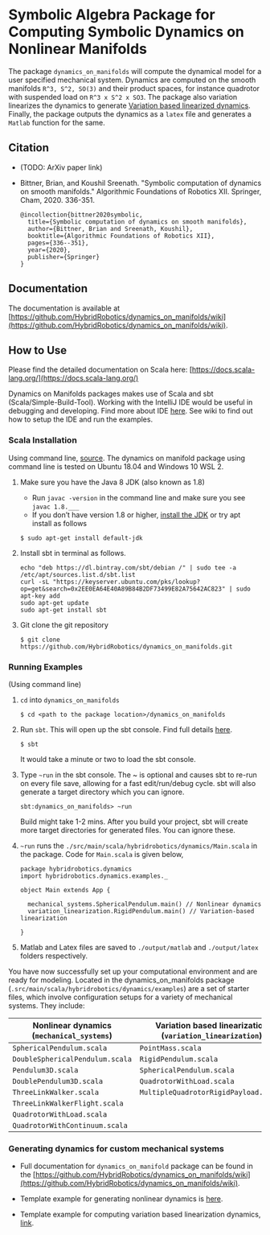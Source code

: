 # Symbolic Algebra Package for Computing Symbolic Dynamics on Nonlinear Manifolds
The package `dynamics_on_manifolds` will compute the dynamical model for a user specified mechanical system. Dynamics are computed on the smooth manifolds `R^3, S^2, SO(3)` and their product spaces, for instance quadrotor with suspended load on `R^3 x S^2 x SO3`. The package also variation linearizes the dynamics to generate [Variation based linearized dynamics](https://hybrid-robotics.berkeley.edu/publications/Access2015_VariationLinearization.pdf). Finally, the package outputs the dynamics as a `latex` file and generates a `Matlab` function for the same. 


## Citation

- (TODO: ArXiv paper link)


- Bittner, Brian, and Koushil Sreenath. "Symbolic computation of dynamics on smooth manifolds." Algorithmic Foundations of Robotics XII. Springer, Cham, 2020. 336-351.
    ```
    @incollection{bittner2020symbolic,
      title={Symbolic computation of dynamics on smooth manifolds},
      author={Bittner, Brian and Sreenath, Koushil},
      booktitle={Algorithmic Foundations of Robotics XII},
      pages={336--351},
      year={2020},
      publisher={Springer}
    }
    ```

## Documentation

The documentation is available at [https://github.com/HybridRobotics/dynamics_on_manifolds/wiki](https://github.com/HybridRobotics/dynamics_on_manifolds/wiki). 

## How to Use
Please find the detailed documentation on Scala here: [https://docs.scala-lang.org/](https://docs.scala-lang.org/)

Dynamics on Manifolds packages makes use of Scala and sbt (Scala/Simple-Build-Tool). Working with the IntelliJ IDE would be useful in debugging and developing. Find more about IDE [here](https://docs.scala-lang.org/getting-started/intellij-track/getting-started-with-scala-in-intellij.html).  See wiki to find out how to setup the IDE and run the examples. 

### Scala Installation 
Using command line, [source](https://docs.scala-lang.org/getting-started/sbt-track/getting-started-with-scala-and-sbt-on-the-command-line.html). The dynamics on manifold package using command line is tested on Ubuntu 18.04 and Windows 10 WSL 2. 

1. Make sure you have the Java 8 JDK (also known as 1.8)

    - Run `javac -version` in the command line and make sure you see `javac 1.8.___`
    - If you don’t have version 1.8 or higher, [install the JDK](https://www.oracle.com/java/technologies/javase/javase-jdk8-downloads.html) or try apt install as follows
    ```
    $ sudo apt-get install default-jdk
    ```


2. Install sbt in terminal as follows.
    ```
    echo "deb https://dl.bintray.com/sbt/debian /" | sudo tee -a /etc/apt/sources.list.d/sbt.list
    curl -sL "https://keyserver.ubuntu.com/pks/lookup?op=get&search=0x2EE0EA64E40A89B84B2DF73499E82A75642AC823" | sudo apt-key add
    sudo apt-get update
    sudo apt-get install sbt
    ``` 
   
3. Git clone the git repository
    ```
   $ git clone https://github.com/HybridRobotics/dynamics_on_manifolds.git
   ```

### Running Examples
(Using command line)

1.  `cd` into `dynamics_on_manifolds`
    ```
    $ cd <path to the package location>/dynamics_on_manifolds
    ``` 
2. Run `sbt`. This will open up the sbt console. Find full details [here](https://docs.scala-lang.org/getting-started/sbt-track/getting-started-with-scala-and-sbt-on-the-command-line.html). 
    ```
    $ sbt
    ``` 
   It would take a minute or two to load the sbt console. 
  
3. Type `~run` in the sbt console. The ~ is optional and causes sbt to re-run on every file save, allowing for a fast edit/run/debug cycle. sbt will also generate a target directory which you can ignore.
    ```
   sbt:dynamics_on_manifolds> ~run
   ```
   Build might take 1-2 mins. After you build your project, sbt will create more target directories for generated files. You can ignore these.

4. `~run` runs the `./src/main/scala/hybridrobotics/dynamics/Main.scala` in the package. Code for `Main.scala` is given below,
    
    ```$xslt
    package hybridrobotics.dynamics    
    import hybridrobotics.dynamics.examples._
    
    object Main extends App {
    
      mechanical_systems.SphericalPendulum.main() // Nonlinear dynamics
      variation_linearization.RigidPendulum.main() // Variation-based linearization
    
    }
    ```
5. Matlab and Latex files are saved to `./output/matlab` and `./output/latex` folders respectively. 

You have now successfully set up your computational environment and are ready for modeling. Located in the dynamics_on_manifolds package (`.src/main/scala/hybridrobotics/dynamics/examples`) are a set of starter files, which involve configuration setups for a variety of mechanical systems. They include:

| Nonlinear dynamics  (`mechanical_systems`)     | Variation based linearization (`variation_linearization`) |
| ----------- | ----------- |
| `SphericalPendulum.scala`         | `PointMass.scala`       |
| `DoubleSphericalPendulum.scala`   | `RigidPendulum.scala`        |
| `Pendulum3D.scala`                | `SphericalPendulum.scala`       |
| `DoublePendulum3D.scala`          | `QuadrotorWithLoad.scala`        |
| `ThreeLinkWalker.scala`           | `MultipleQuadrotorRigidPayload.scala`      |
| `ThreeLinkWalkerFlight.scala`     |  |
| `QuadrotorWithLoad.scala`         |  |
| `QuadrotorWithContinuum.scala`    |  |



### Generating dynamics for custom mechanical systems

-  Full documentation for `dynamics_on_manifold` package can be found in the [https://github.com/HybridRobotics/dynamics_on_manifolds/wiki](https://github.com/HybridRobotics/dynamics_on_manifolds/wiki). 

- Template example for generating nonlinear dynamics is [here](). 

- Template example for computing variation based linearization dynamics, [link](). 


